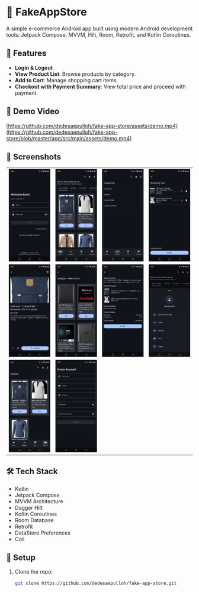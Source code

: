 # 🛒 FakeAppStore

A simple e-commerce Android app built using modern Android development tools:
Jetpack Compose, MVVM, Hilt, Room, Retrofit, and Kotlin Coroutines.

## 📱 Features

- **Login & Logout**
- **View Product List**: Browse products by category.
- **Add to Cart**: Manage shopping cart items.
- **Checkout with Payment Summary**: View total price and proceed with payment.

## 🎥 Demo Video

[https://github.com/dedesaepulloh/fake-app-store/assets/demo.mp4](https://github.com/dedesaepulloh/fake-app-store/blob/master/app/src/main/assets/demo.mp4)

## 📱 Screenshots

<table>
   <tr>
      <td><img src="https://github.com/dedesaepulloh/fake-app-store/blob/master/app/src/main/assets/images/login.png?raw=true" alt="Login" width="300"/></td>
      <td><img src="https://github.com/dedesaepulloh/fake-app-store/blob/master/app/src/main/assets/images/home.png?raw=true" alt="Home" width="300"/></td>
      <td><img src="https://github.com/dedesaepulloh/fake-app-store/blob/master/app/src/main/assets/images/category.png?raw=true" alt="Category" width="300"/></td>
      <td><img src="https://github.com/dedesaepulloh/fake-app-store/blob/master/app/src/main/assets/images/shopping_cart.png?raw=true" alt="Shopping Cart" width="300"/></td>
      
   </tr>
   <tr>
      <td><img src="https://github.com/dedesaepulloh/fake-app-store/blob/master/app/src/main/assets/images/detail_product.png?raw=true" alt="Detail Product" width="300" /></td>
      <td><img src="https://github.com/dedesaepulloh/fake-app-store/blob/master/app/src/main/assets/images/product_by_category.png?raw=true" alt="Product by Category" width="300"/></td>
      <td><img src="https://github.com/dedesaepulloh/fake-app-store/blob/master/app/src/main/assets/images/checkout.png?raw=true" alt="Checkout" width="300"/></td>
      <td><img src="https://github.com/dedesaepulloh/fake-app-store/blob/master/app/src/main/assets/images/profile.png?raw=true" alt="Profile" width="300"/></td>
   </tr>
   <tr>
      <td><img src="https://github.com/dedesaepulloh/fake-app-store/blob/master/app/src/main/assets/images/wishlist.png?raw=true" alt="Wishlist" width="300"/></td>
      <td><img src="https://github.com/dedesaepulloh/fake-app-store/blob/master/app/src/main/assets/images/register.png?raw=true" alt="Register" width="300"/></td>
   </tr>
</table>

## 🛠️ Tech Stack

- Kotlin
- Jetpack Compose
- MVVM Architecture
- Dagger Hilt
- Kotlin Coroutines
- Room Database
- Retrofit
- DataStore Preferences
- Coil

## 🔧 Setup

1. Clone the repo:
   ```bash
   git clone https://github.com/dedesaepulloh/fake-app-store.git
